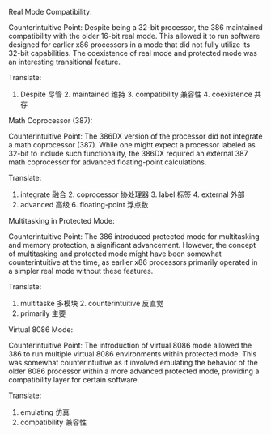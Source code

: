 Real Mode Compatibility:

Counterintuitive Point: Despite being a 32-bit processor, the 386 maintained compatibility with the older 16-bit real mode. This allowed it to run software designed for earlier x86 processors in a mode that did not fully utilize its 32-bit capabilities. The coexistence of real mode and protected mode was an interesting transitional feature.

Translate:

1. Despite 尽管 2. maintained 维持  3. compatibility 兼容性 4. coexistence 共存 

Math Coprocessor (387):

Counterintuitive Point: The 386DX version of the processor did not integrate a math coprocessor (387). While one might expect a processor labeled as 32-bit to include such functionality, the 386DX required an external 387 math coprocessor for advanced floating-point calculations.

Translate:

1. integrate 融合 2. coprocessor 协处理器 3. label 标签 4. external 外部
5. advanced 高级 6. floating-point 浮点数 

Multitasking in Protected Mode:

Counterintuitive Point: The 386 introduced protected mode for multitasking and memory protection, a significant advancement. However, the concept of multitasking and protected mode might have been somewhat counterintuitive at the time, as earlier x86 processors primarily operated in a simpler real mode without these features.

Translate:

1. multitaske 多模块 2. counterintuitive 反直觉
3. primarily 主要

Virtual 8086 Mode:

Counterintuitive Point: The introduction of virtual 8086 mode allowed the 386 to run multiple virtual 8086 environments within protected mode. This was somewhat counterintuitive as it involved emulating the behavior of the older 8086 processor within a more advanced protected mode, providing a compatibility layer for certain software.

Translate:

1. emulating 仿真
2. compatibility 兼容性


